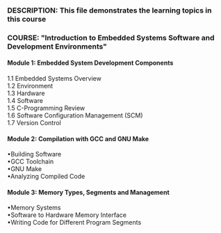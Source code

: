 ### DESCRIPTION: This file demonstrates the learning topics in this course

### COURSE: "Introduction to Embedded Systems Software and Development Environments"

#### Module 1: Embedded System Development Components
1.1 Embedded Systems Overview\
1.2 Environment\
1.3 Hardware\
1.4 Software\
1.5 C-Programming Review\
1.6 Software Configuration Management (SCM)\
1.7 Version Control
				
#### Module 2: Compilation with GCC and GNU Make
•Building Software\
•GCC Toolchain\
•GNU Make\
•Analyzing Compiled Code
				
#### Module 3: Memory Types, Segments and Management
•Memory Systems\
•Software to Hardware Memory Interface\
•Writing Code for Different Program Segments
